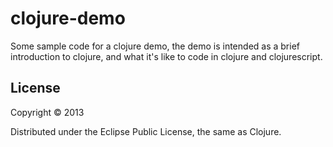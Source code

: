 # clojure-demo

Some sample code for a clojure demo, the demo is intended as a brief introduction to clojure, and what it's like to code in clojure and clojurescript.

## License

Copyright © 2013

Distributed under the Eclipse Public License, the same as Clojure.
